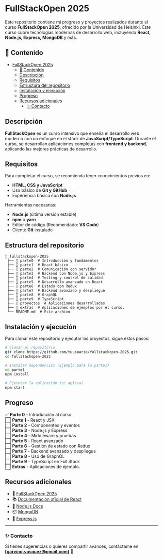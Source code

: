 # FullStackOpen 2025

Este repositorio contiene mi progreso y proyectos realizados durante el curso **FullStackOpen 2025**, ofrecido por la Universidad de Helsinki. Este curso cubre tecnologías modernas de desarrollo web, incluyendo **React, Node.js, Express, MongoDB** y más.

## 📌 Contenido
- [FullStackOpen 2025](#fullstackopen-2025)
  - [📌 Contenido](#-contenido)
  - [Descripción](#descripción)
  - [Requisitos](#requisitos)
  - [Estructura del repositorio](#estructura-del-repositorio)
  - [Instalación y ejecución](#instalación-y-ejecución)
  - [Progreso](#progreso)
  - [Recursos adicionales](#recursos-adicionales)
    - [✨ Contacto](#-contacto)

## Descripción
**FullStackOpen** es un curso intensivo que enseña el desarrollo web moderno con un enfoque en el stack de **JavaScript/TypeScript**. Durante el curso, se desarrollan aplicaciones completas con **frontend y backend**, aplicando las mejores prácticas de desarrollo.

## Requisitos
Para completar el curso, se recomienda tener conocimientos previos en:
- **HTML, CSS y JavaScript**
- Uso básico de **Git y GitHub**
- Experiencia básica con **Node.js**

Herramientas necesarias:
- **Node.js** (última versión estable)
- **npm** o **yarn**
- Editor de código (Recomendado: **VS Code**)
- Cliente **Git** instalado

## Estructura del repositorio
```plaintext
📂 fullstackopen-2025
 ├── 📁 parte0  # Introducción y fundamentos
 ├── 📁 parte1  # React básico
 ├── 📁 parte2  # Comunicación con servidor
 ├── 📁 parte3  # Backend con Node.js y Express
 ├── 📁 parte4  # Testing y control de calidad
 ├── 📁 parte5  # Desarrollo avanzado en React
 ├── 📁 parte6  # Estado con Redux
 ├── 📁 parte7  # Backend avanzado y despliegue
 ├── 📁 parte8  # GraphQL
 ├── 📁 parte9  # TypeScript
 ├── 📁 proyectos  # Aplicaciones desarrolladas
 ├── 📁 extras  # Aplicaciones de ejemplos por el curso.
 └── README.md  # Este archivo
```

## Instalación y ejecución
Para clonar este repositorio y ejecutar los proyectos, sigue estos pasos:
```sh
# Clonar el repositorio
git clone https://github.com/tuusuario/fullstackopen-2025.git
cd fullstackopen-2025

# Instalar dependencias (Ejemplo para la parte1)
cd parte1
npm install

# Ejecutar la aplicación (si aplica)
npm start
```

## Progreso
✅ **Parte 0** - Introducción al curso  
⬜ **Parte 1** - React y JSX  
⬜ **Parte 2** - Componentes y eventos  
⬜ **Parte 3** - Node.js y Express  
⬜ **Parte 4** - Middleware y pruebas  
⬜ **Parte 5** - React avanzado  
⬜ **Parte 6** - Gestión de estado con Redux  
⬜ **Parte 7** - Backend avanzado y despliegue  
⬜ **Parte 8** - Uso de GraphQL  
⬜ **Parte 9** - TypeScript en Full Stack  
⬜ **Extras** - Aplicaciones de ejemplo.  


## Recursos adicionales
- 📖 [FullStackOpen 2025](https://fullstackopen.com/en/)
- 📚 [Documentación oficial de React](https://react.dev/)
- 📌 [Node.js Docs](https://nodejs.org/en/docs/)
- 📦 [MongoDB](https://www.mongodb.com/docs/)
- 📝 [Express.js](https://expressjs.com/)

---
### ✨ Contacto
Si tienes sugerencias o quieres compartir avances, contáctame en **[garving.vasquez@gmail.com]** 🚀

